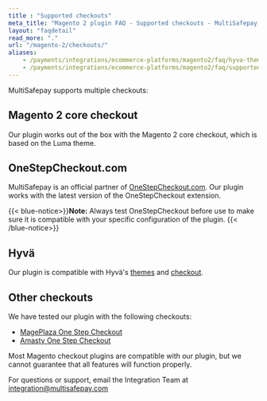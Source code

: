 ```yaml
---
title : "Supported checkouts"
meta_title: "Magento 2 plugin FAQ - Supported checkouts - MultiSafepay Docs"
layout: "faqdetail"
read_more: "."
url: "/magento-2/checkouts/"
aliases:
    - /payments/integrations/ecommerce-platforms/magento2/faq/hyva-themes-checkout/
    - /payments/integrations/ecommerce-platforms/magento2/faq/supported-magento2-checkouts/
---
```


MultiSafepay supports multiple checkouts:

## Magento 2 core checkout  

Our plugin works out of the box with the Magento 2 core checkout, which is based on the Luma theme.

## OneStepCheckout.com  

MultiSafepay is an official partner of [OneStepCheckout.com](https://www.onestepcheckout.com/). Our plugin works with the latest version of the OneStepCheckout extension. 

{{< blue-notice>}}**Note:** Always test OneStepCheckout before use to make sure it is compatible with your specific configuration of the plugin. {{< /blue-notice>}}

## Hyvä  

Our plugin is compatible with Hyvä's [themes](https://hyva.io/hyva-themes-license.html) and [checkout](https://hyva.io/hyva-checkout.html). 

## Other checkouts  

We have tested our plugin with the following checkouts:

- [MagePlaza One Step Checkout](https://www.mageplaza.com/magento-2-one-step-checkout-extension)
- [Amasty One Step Checkout](https://amasty.com/one-step-checkout-for-magento-2.html)

Most Magento checkout plugins are compatible with our plugin, but we cannot guarantee that all features will function properly.

For questions or support, email the Integration Team at [integration@multisafepay.com](mailto:integration@multisafepay.com)
